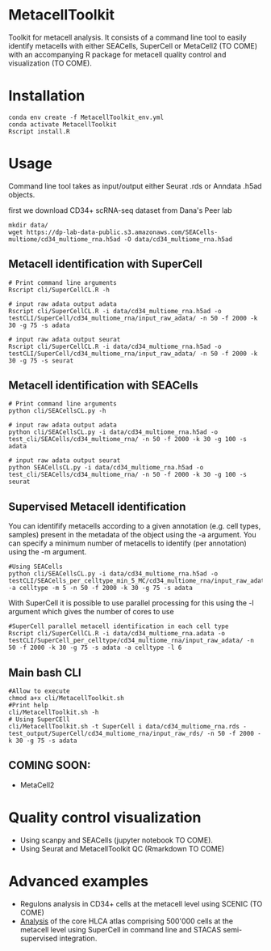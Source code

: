 # MetacellToolkit

Toolkit for metacell analysis. It consists of a command line tool to easily identify metacells with either SEACells, SuperCell or MetaCell2 (TO COME) with an accompanying R package for metacell quality control and visualization (TO COME).

# Installation

    conda env create -f MetacellToolkit_env.yml
    conda activate MetacellToolkit
    Rscript install.R

# Usage

Command line tool takes as input/output either Seurat .rds or Anndata .h5ad objects.

first we download CD34+ scRNA-seq dataset from Dana's Peer lab

    mkdir data/
    wget https://dp-lab-data-public.s3.amazonaws.com/SEACells-multiome/cd34_multiome_rna.h5ad -O data/cd34_multiome_rna.h5ad

## Metacell identification with SuperCell

    # Print command line arguments
    Rscript cli/SuperCellCL.R -h

    # input raw adata output adata
    Rscript cli/SuperCellCL.R -i data/cd34_multiome_rna.h5ad -o testCLI/SuperCell/cd34_multiome_rna/input_raw_adata/ -n 50 -f 2000 -k 30 -g 75 -s adata

    # input raw adata output seurat
    Rscript cli/SuperCellCL.R -i data/cd34_multiome_rna.h5ad -o testCLI/SuperCell/cd34_multiome_rna/input_raw_adata/ -n 50 -f 2000 -k 30 -g 75 -s seurat

## Metacell identification with SEACells

    # Print command line arguments
    python cli/SEACellsCL.py -h

    # input raw adata output adata
    python cli/SEACellsCL.py -i data/cd34_multiome_rna.h5ad -o test_cli/SEACells/cd34_multiome_rna/ -n 50 -f 2000 -k 30 -g 100 -s adata

    # input raw adata output seurat
    python SEACellsCL.py -i data/cd34_multiome_rna.h5ad -o test_cli/SEACells/cd34_multiome_rna/ -n 50 -f 2000 -k 30 -g 100 -s seurat

## Supervised Metacell identification

You can identifify metacells according to a given annotation (e.g. cell types, samples) present in the metadata of the object using the -a argument. You can specify a minimum number of metacells to identify (per annotation) using the -m argument.

    #Using SEACells
    python cli/SEACellsCL.py -i data/cd34_multiome_rna.h5ad -o testCLI/SEACells_per_celltype_min_5_MC/cd34_multiome_rna/input_raw_adata/ -a celltype -m 5 -n 50 -f 2000 -k 30 -g 75 -s adata

With SuperCell it is possible to use parallel processing for this using the -l argument which gives the number of cores to use

    #SuperCell parallel metacell identification in each cell type
    Rscript cli/SuperCellCL.R -i data/cd34_multiome_rna.adata -o testCLI/SuperCell_per_celltype/cd34_multiome_rna/input_raw_adata/ -n 50 -f 2000 -k 30 -g 75 -s adata -a celltype -l 6

## Main bash CLI
    
    #Allow to execute
    chmod a+x cli/MetacellToolkit.sh
    #Print help 
    cli/MetacellToolkit.sh -h
    # Using SuperCEll
    cli/MetacellToolkit.sh -t SuperCell i data/cd34_multiome_rna.rds - test_output/SuperCell/cd34_multiome_rna/input_raw_rds/ -n 50 -f 2000 -k 30 -g 75 -s adata


## COMING SOON:

-   MetaCell2

# Quality control visualization

-   Using scanpy and SEACells (jupyter notebook TO COME).
-   Using Seurat and MetacellToolkit QC (Rmarkdown TO COME)

# Advanced examples

-   Regulons analysis in CD34+ cells at the metacell level using SCENIC (TO COME)
-   [Analysis](/examples/HLCA_core_atlas.Rmd) of the core HLCA atlas comprising 500'000 cells at the metacell level using SuperCell in command line and STACAS semi-supervised integration.
